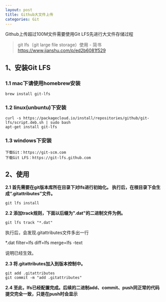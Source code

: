 ```yaml
---
layout: post
title: Github大文件上传
categories: Git
---
```


Github上传超过100M文件需要使用Git LFS先进行大文件存储过程

> git lfs（git large file storage）使用 - 简书 <https://www.jianshu.com/p/ed2b6081f529>

## 1、安装Git LFS

### 1.1 mac下请使用homebrew安装

```
brew install git-lfs
```

### 1.2 linux(unbuntu)下安装

```
curl -s https://packagecloud.io/install/repositories/github/git-lfs/script.deb.sh | sudo bash
apt-get install git-lfs
```

### 1.3 windows下安装

```
下载Git：https://git-scm.com
下载Git LFS：https://git-lfs.github.com
```

## 2、使用

**2.1 首先需要在git版本库所在目录下对lfs进行初始化。 执行后，在根目录下会生成“.gitattributes”文件。**

```
git lfs install
```

**2.2 添加track规则，下面以后缀为".dat"的二进制文件为例。**

```
git lfs track "*.dat"
```

执行后，会发现.gitattributes文件多出一行

*.dat filter=lfs diff=lfs merge=lfs -text

说明已经生效。

**2.3 将.gitattributes加入到版本控制中。**

```
git add .gitattributes
git commit -m "add .gitattributes"
```

**2.4 至此，lfs已经配置完成。后续的二进制add、commit、push同正常的代码提交完全一致，只是在push时会显示**


